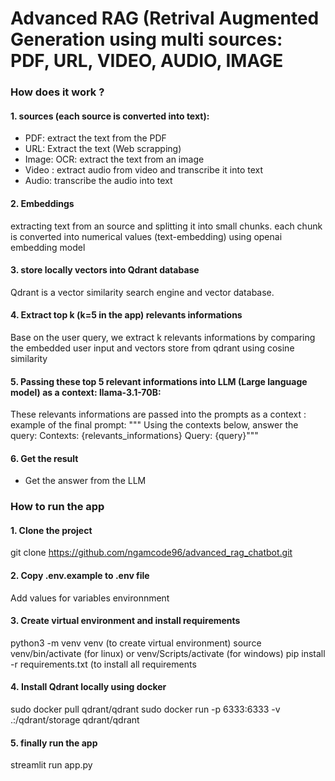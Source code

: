 # Advanced RAG (Retrival Augmented Generation using multi sources: PDF, URL, VIDEO, AUDIO, IMAGE
### How does it work ?
#### 1. sources (each source is converted into text): 
- PDF: extract the text from the PDF
- URL: Extract the text (Web scrapping)
- Image: OCR: extract the text from an image
- Video : extract audio from video and transcribe it into text
- Audio: transcribe the audio into text

#### 2. Embeddings
extracting text from an source and splitting it into small chunks. each chunk is converted into numerical values (text-embedding) using openai embedding model

#### 3. store locally vectors into Qdrant database
 Qdrant is a vector similarity search engine and vector database.
 
#### 4. Extract top k (k=5 in the app) relevants informations 
Base on the user query, we extract k relevants informations by comparing the embedded user input and vectors store from qdrant using cosine similarity

#### 5. Passing these top 5 relevant informations into LLM (Large language model) as a context: llama-3.1-70B:
These relevants informations are passed into the prompts as a context : example of the final prompt: 
    """ Using the contexts below, answer the query:
        Contexts:
       {relevants_informations}
       Query: {query}"""
  

#### 6. Get the result
- Get the answer from the LLM


### How to run the app

#### 1. Clone the project
git clone https://github.com/ngamcode96/advanced_rag_chatbot.git

#### 2. Copy .env.example to .env file
  Add values for variables environnment
  
#### 3. Create virtual environment and install requirements
  python3 -m venv venv (to create virtual environment)
  source venv/bin/activate (for linux) or venv/Scripts/activate (for windows) 
  pip install -r requirements.txt (to install all requirements

#### 4. Install Qdrant locally using docker
sudo docker pull qdrant/qdrant 
sudo docker run -p 6333:6333 -v .:/qdrant/storage qdrant/qdrant

#### 5. finally run the app
streamlit run app.py
  


